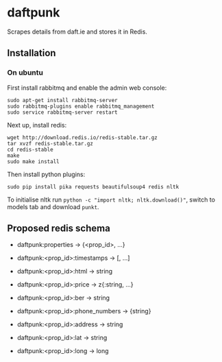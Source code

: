 # daftpunk

Scrapes details from daft.ie and stores it in Redis.

## Installation

### On ubuntu

First install rabbitmq and enable the admin web console:

```
sudo apt-get install rabbitmq-server
sudo rabbitmq-plugins enable rabbitmq_management
sudo service rabbitmq-server restart
```

Next up, install redis:
```
wget http://download.redis.io/redis-stable.tar.gz
tar xvzf redis-stable.tar.gz
cd redis-stable
make
sudo make install
```

Then install python plugins:
```
sudo pip install pika requests beautifulsoup4 redis nltk
```

To initialise nltk run `python -c "import nltk; nltk.download()"`, switch to models tab and download `punkt`.

## Proposed redis schema

* daftpunk:properties -> {<prop_id>, ...}
* daftpunk:<prop_id>:timestamps -> [<timestamp>, ...]
* daftpunk:<prop_id>:html -> string

* daftpunk:<prop_id>:price -> z{<timestamp>:string, ...}
* daftpunk:<prop_id>:ber -> string
* daftpunk:<prop_id>:phone_numbers -> {string}
* daftpunk:<prop_id>:address -> string
* daftpunk:<prop_id>:lat -> string
* daftpunk:<prop_id>:long -> long
